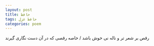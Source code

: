 ```yaml
---
layout: post
title: حافظ
tags: حافظ غزل
categories: poem
---
```


رقص بر شعر تر و ناله نی خوش باشد / خاصه رقصی که در آن دست نگاری گیرند